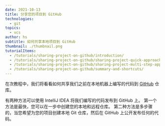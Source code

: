 ```yaml
---
date: 2021-10-13
title: 分享您的项目到 GitHub
technologies:
  - git
topics:
  - vcs
author: hs
subtitle: 如何共享本地项目到 GitHub
thumbnail: ./thumbnail.png
tutorialItems:
  - /tutorials/sharing-project-on-github/introduction/
  - /tutorials/sharing-project-on-github/sharing-project-quick-approach/
  - /tutorials/sharing-project-on-github/sharing-project-multi-step-approach/
  - /tutorials/sharing-project-on-github/summary-and-shortcuts/
---
```


在次教程中，我们将看看如何共享我们之前在本地机器上编写的代码到 [GitHub](https://github.com/) 仓库。

有两种方法可以使用 IntelliJ IDEA 将我们编写的代码发布到 GitHub 上。 第一个方法是最快，您可以在一步中创建您的本地和远程仓库。 第二种方法是多步骤的，当您希望为您的项目创建本地 Git 仓库，然后在 GitHub 上公开发布任何的代码。